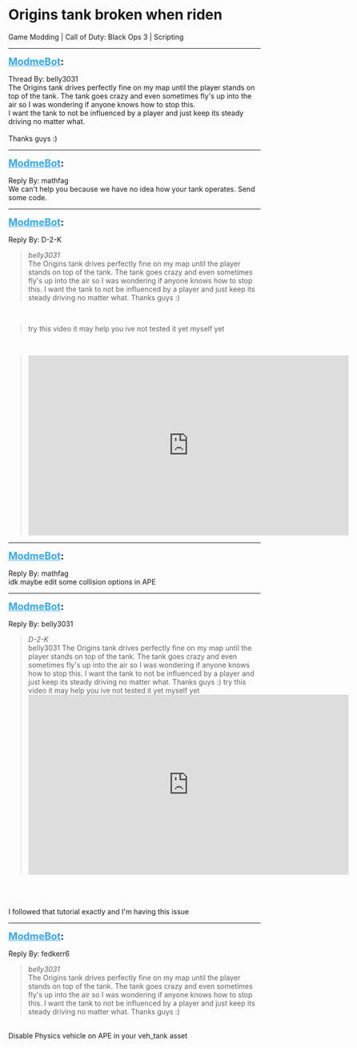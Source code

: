 # Origins tank broken when riden
Game Modding | Call of Duty: Black Ops 3 | Scripting

---
<strong style="font-size: 1.4em;"><span style="text-decoration: underline;text-decoration-color: #34a7f9;"><span style="color:#34a7f9;">ModmeBot</span></span>:</strong>

<p>Thread By: belly3031<br />The Origins tank drives perfectly fine on my map until the player stands on top of the tank. The tank goes crazy and even sometimes fly&#39;s up into the air so I was wondering if anyone knows how to stop this.<br />I want the tank to not be influenced by a player and just keep its steady driving no matter what.<br /> <br />Thanks guys :)</p>

---
<strong style="font-size: 1.4em;"><span style="text-decoration: underline;text-decoration-color: #34a7f9;"><span style="color:#34a7f9;">ModmeBot</span></span>:</strong>

<p>Reply By: mathfag<br />We can&#39;t help you because we have no idea how your tank operates. Send some code.</p>

---
<strong style="font-size: 1.4em;"><span style="text-decoration: underline;text-decoration-color: #34a7f9;"><span style="color:#34a7f9;">ModmeBot</span></span>:</strong>

<p>Reply By: D-2-K<br /><blockquote><em>belly3031</em><br />The Origins tank drives perfectly fine on my map until the player stands on top of the tank. The tank goes crazy and even sometimes fly&#39;s up into the air so I was wondering if anyone knows how to stop this. I want the tank to not be influenced by a player and just keep its steady driving no matter what.   Thanks guys :) </blockquote><br /><blockquote>try this video it may help you ive not tested it yet myself yet </blockquote><br /><blockquote><iframe type="text/html" width="640" height="360" src="https://www.youtube.com/embed/A18uVnTCEy0" frameborder="0"></iframe></blockquote></p>

---
<strong style="font-size: 1.4em;"><span style="text-decoration: underline;text-decoration-color: #34a7f9;"><span style="color:#34a7f9;">ModmeBot</span></span>:</strong>

<p>Reply By: mathfag<br />idk maybe edit some collision options in APE</p>

---
<strong style="font-size: 1.4em;"><span style="text-decoration: underline;text-decoration-color: #34a7f9;"><span style="color:#34a7f9;">ModmeBot</span></span>:</strong>

<p>Reply By: belly3031<br /><blockquote><em>D-2-K</em><br />belly3031 The Origins tank drives perfectly fine on my map until the player stands on top of the tank. The tank goes crazy and even sometimes fly&#39;s up into the air so I was wondering if anyone knows how to stop this. I want the tank to not be influenced by a player and just keep its steady driving no matter what.   Thanks guys :)  try this video it may help you ive not tested it yet myself yet  <iframe type="text/html" width="640" height="360" src="https://www.youtube.com/embed/A18uVnTCEy0" frameborder="0"></iframe>  </blockquote><br /> <br /> <br />I followed that tutorial exactly and I&#39;m having this issue</p>

---
<strong style="font-size: 1.4em;"><span style="text-decoration: underline;text-decoration-color: #34a7f9;"><span style="color:#34a7f9;">ModmeBot</span></span>:</strong>

<p>Reply By: fedkerr6<br /><blockquote><em>belly3031</em><br />The Origins tank drives perfectly fine on my map until the player stands on top of the tank. The tank goes crazy and even sometimes fly&#39;s up into the air so I was wondering if anyone knows how to stop this. I want the tank to not be influenced by a player and just keep its steady driving no matter what.   Thanks guys :) </blockquote><br /> Disable Physics vehicle on APE in your veh_tank asset</p>
